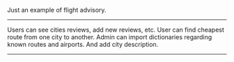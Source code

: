 Just an example of flight advisory.

____________________________________________________________________________________

Users can see cities reviews, add new reviews, etc. User can find cheapest route from one city to another.
Admin can import dictionaries regarding known routes and airports. And add city description.

_____________________________________________________________________________________
